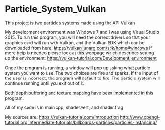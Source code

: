# Particle_System_Vulkan

This project is two particles systems made using the API Vulkan

My development environment was Windows 7 and I was using Visual Studio 2015.
To run this program, you will need the correct drivers so that your graphics card will run with Vulkan, and the Vulkan SDK which can be downloaded from here: <https://vulkan.lunarg.com/sdk/home#windows>
If more help is needed please look at this webpage which describes setting up the environment: <https://vulkan-tutorial.com/Development_environment>

Once the program is running, a window will pop up asking what particle system you want to use. The two choices are fire and sparks. If the input of the user is incorrect, the program will default to fire. The particle system will continue running until you exit out of it.

Both depth buffering and texture mapping have been implemented in this program.

All of my code is in main.cpp, shader.vert, and shader.frag

My sources are:
<https://vulkan-tutorial.com/Introduction>
<http://www.opengl-tutorial.org/intermediate-tutorials/billboards-particles/particles-instancing/>
